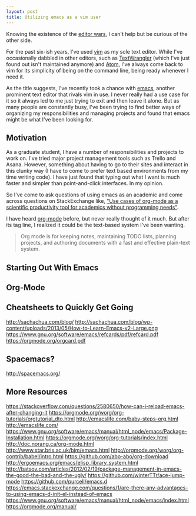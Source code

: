 ```yaml
---
layout: post
title: Utilizing emacs as a vim user
---
```


Knowing the existence of the [editor wars][war], I can't help but be curious of
the other side.

[war]: https://en.wikipedia.org/wiki/Editor_war

<!--break-->

For the past six-ish years, I've used [vim][vim] as my sole text editor. While
I've occasionally dabbled in other editors, such as [TextWrangler][textwrangle]
(which I've just found out isn't maintained anymore) and [Atom][atom], I've
always come back to vim for its simplicity of being on the command line,
being ready whenever I need it.

As the title suggests, I've recently took a chance with [emacs][emacs], another
prominent text editor that rivals vim in use. I never really had a use case for
it so it always led to me just trying to exit and then leave it alone. But as
many people are constantly busy, I've been trying to find better ways of
organizing my responsibilities and managing projects and found that emacs
might be what I've been looking for.

[vim]: http://www.vim.org/
[textwrangle]: http://www.barebones.com/products/textwrangler/
[atom]: https://atom.io/
[emacs]: https://www.gnu.org/software/emacs/

## Motivation

As a graduate student, I have a number of responsibilities and projects to work
on. I've tried major project management tools such as Trello and Asana. However,
something about having to go to their sites and interact in this clunky way (I
have to come to prefer text based environments from my time writing code). I
have just found that typing out what I want is much faster and simpler than
point-and-click interfaces. In my opinion.

So I've come to ask questions of using emacs as an academic and come across
questions on StackExchange like, ["Use cases of org-mode as a scientific
productivity tool for academics without programming needs"][academicask].

I have heard [org-mode][orgmode] before, but never really thought of it much.
But after its tag line, I realized it could be the text-based system I've been
wanting.

> Org mode is for keeping notes, maintaining TODO lists, planning projects, and
> authoring documents with a fast and effective plain-text system.

[academicask]: https://academia.stackexchange.com/q/1273
[orgmode]: https://orgmode.org/

## Starting Out With Emacs

## Org-Mode

## Cheatsheets to Quickly Get Going

http://sachachua.com/blog/
http://sachachua.com/blog/wp-content/uploads/2013/05/How-to-Learn-Emacs-v2-Large.png
https://www.gnu.org/software/emacs/refcards/pdf/refcard.pdf
https://orgmode.org/orgcard.pdf

## Spacemacs?

http://spacemacs.org/

## More Resources
https://stackoverflow.com/questions/2580650/how-can-i-reload-emacs-after-changing-it
https://orgmode.org/worg/org-tutorials/orgtutorial_dto.html
http://emacslife.com/baby-steps-org.html
http://emacslife.com/
https://www.gnu.org/software/emacs/manual/html_node/emacs/Package-Installation.html
https://orgmode.org/worg/org-tutorials/index.html
http://doc.norang.ca/org-mode.html
http://www.star.bris.ac.uk/bjm/emacs.html
http://orgmode.org/worg/org-contrib/babel/intro.html
https://github.com/abo-abo/org-download
http://ergoemacs.org/emacs/elisp_library_system.html
http://batsov.com/articles/2012/02/19/package-management-in-emacs-the-good-the-bad-and-the-ugly/
https://github.com/winterTTr/ace-jump-mode
https://github.com/purcell/emacs.d
https://emacs.stackexchange.com/questions/1/are-there-any-advantages-to-using-emacs-d-init-el-instead-of-emacs
https://www.gnu.org/software/emacs/manual/html_node/emacs/index.html
https://orgmode.org/manual/
